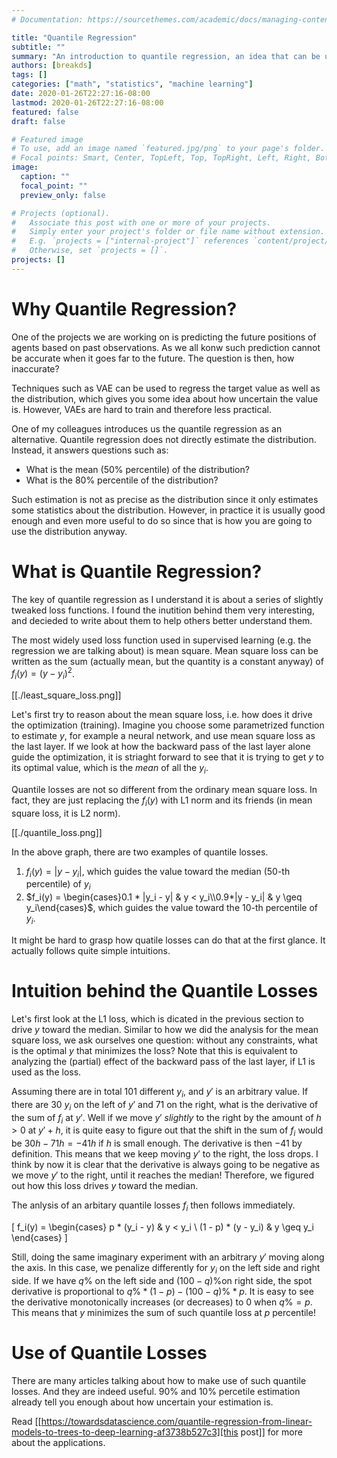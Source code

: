 ```yaml
---
# Documentation: https://sourcethemes.com/academic/docs/managing-content/

title: "Quantile Regression"
subtitle: ""
summary: "An introduction to quantile regression, an idea that can be used to estimate (and profile) the distribution of data."
authors: [breakds]
tags: []
categories: ["math", "statistics", "machine learning"]
date: 2020-01-26T22:27:16-08:00
lastmod: 2020-01-26T22:27:16-08:00
featured: false
draft: false

# Featured image
# To use, add an image named `featured.jpg/png` to your page's folder.
# Focal points: Smart, Center, TopLeft, Top, TopRight, Left, Right, BottomLeft, Bottom, BottomRight.
image:
  caption: ""
  focal_point: ""
  preview_only: false

# Projects (optional).
#   Associate this post with one or more of your projects.
#   Simply enter your project's folder or file name without extension.
#   E.g. `projects = ["internal-project"]` references `content/project/deep-learning/index.md`.
#   Otherwise, set `projects = []`.
projects: []
---
```


# Why Quantile Regression?

One of the projects we are working on is predicting the future positions of
agents based on past observations. As we all konw such prediction cannot be
accurate when it goes far to the future. The question is then, how inaccurate?

Techniques such as VAE can be used to regress the target value as well as the
distribution, which gives you some idea about how uncertain the value is.
However, VAEs are hard to train and therefore less practical.

One of my colleagues introduces us the quantile regression as an alternative.
Quantile regression does not directly estimate the distribution. Instead, it
answers questions such as:

+ What is the mean (50% percentile) of the distribution?
+ What is the 80% percentile of the distribution?

Such estimation is not as precise as the distribution since it only estimates
some statistics about the distribution. However, in practice it is usually good
enough and even more useful to do so since that is how you are going to use the
distribution anyway.

# What is Quantile Regression?

The key of quantile regression as I understand it is about a series of slightly
tweaked loss functions. I found the inutition behind them very interesting, and
decieded to write about them to help others better understand them.

The most widely used loss function used in supervised learning (e.g. the
regression we are talking about) is mean square. Mean square loss can be written
as the sum (actually mean, but the quantity is a constant anyway) of $f_i(y) = (y - y_i)^2$.

[[./least_square_loss.png]]


Let's first try to reason about the mean square loss, i.e. how does it drive the
optimization (training). Imagine you choose some parametrized function to
estimate $y$, for example a neural network, and use mean square loss as the last
layer. If we look at how the backward pass of the last layer alone guide the
optimization, it is striaght forward to see that it is trying to get $y$ to its
optimal value, which is the *mean* of all the $y_i$.

Quantile losses are not so different from the ordinary mean square loss. In
fact, they are just replacing the $f_i(y)$ with L1 norm and its friends (in mean
square loss, it is L2 norm).

[[./quantile_loss.png]]

In the above graph, there are two examples of quantile losses.

1. $f_i(y) = |y-y_i|$, which guides the value toward the median (50-th percentile) of $y_i$
2. $f_i(y) = \begin{cases}0.1 * |y_i - y| & y < y_i\\0.9*|y - y_i| & y \geq y_i\end{cases}$, which guides the value toward the 10-th percentile of $y_i$.

It might be hard to grasp how quatile losses can do that at the first glance. It
actually follows quite simple intuitions.

# Intuition behind the Quantile Losses

Let's first look at the L1 loss, which is dicated in the previous section to
drive $y$ toward the median. Similar to how we did the analysis for the mean
square loss, we ask ourselves one question: without any constraints, what is the
optimal $y$ that minimizes the loss? Note that this is equivalent to analyzing
the (partial) effect of the backward pass of the last layer, if L1 is used as
the loss.

Assuming there are in total 101 different $y_i$, and $y'$ is an arbitrary value.
If there are 30 $y_i$ on the left of $y'$ and 71 on the right, what is the
derivative of the sum of $f_i$ at $y'$. Well if we move $y'$ *slightly* to the
right by the amount of $h > 0$ at $y' + h$, it is quite easy to figure out that
the shift in the sum of $f_i$ would be $30h - 71h = -41h$ if $h$ is small
enough. The derivative is then $-41$ by definition. This means that we keep
moving $y'$ to the right, the loss drops. I think by now it is clear that the
derivative is always going to be negative as we move $y'$ to the right, until it
reaches the median! Therefore, we figured out how this loss drives $y$ toward
the median.

The anlysis of an arbitary quantile losses $f_i$ then follows immediately.

\[
f_i(y) = \begin{cases}
p * (y_i - y) & y < y_i \\
(1 - p) * (y - y_i) & y \geq y_i
\end{cases}
\]

Still, doing the same imaginary experiment with an arbitrary $y'$ moving along
the axis. In this case, we penalize differently for $y_i$ on the left side and
right side. If we have $q\%$ on the left side and $(100 - q)\%$on right side,
the spot derivative is proportional to $q\% * (1 - p) - (100 - q)\% * p$. It is
easy to see the derivative monotonically increases (or decreases) to 0 when $q\%
= p$. This means that $y$ minimizes the sum of such quantile loss at $p$ percentile!

# Use of Quantile Losses

There are many articles talking about how to make use of such quantile losses.
And they are indeed useful. 90% and 10% percetile estimation already tell you
enough about how uncertain your estimation is.

Read [[https://towardsdatascience.com/quantile-regression-from-linear-models-to-trees-to-deep-learning-af3738b527c3][this post]] for more about the applications.
